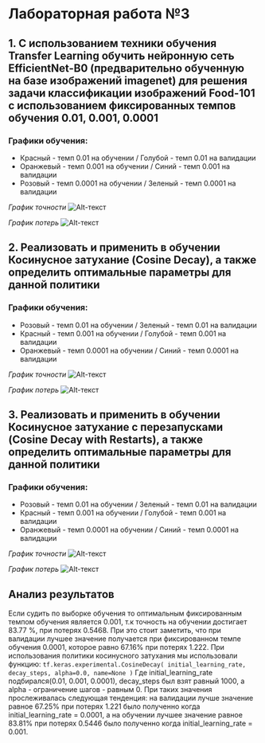 # Лабораторная работа №3

## 1. С использованием техники обучения Transfer Learning обучить нейронную сеть EfficientNet-B0 (предварительно обученную на базе изображений imagenet) для решения задачи классификации изображений Food-101 с использованием фиксированных темпов обучения 0.01, 0.001, 0.0001

### Графики обучения:
- Красный - темп 0.01 на обучении / Голубой - темп 0.01 на валидации
- Оранжевый - темп 0.001 на обучении / Синий - темп 0.001 на валидации
- Розовый - темп 0.0001 на обучении / Зеленый - темп 0.0001 на валидации

*График точности*
![Alt-текст](https://github.com/the-GriS/CNN-food-101/blob/lab_3/diagrams/lab_3/epoch_categorical_accuracy.svg)

*График потерь*
![Alt-текст](https://github.com/the-GriS/CNN-food-101/blob/lab_3/diagrams/lab_3/epoch_loss.svg)

## 2. Реализовать и применить в обучении Косинусное затухание (Cosine Decay), а также определить оптимальные параметры для данной политики

### Графики обучения:
- Розовый - темп 0.01 на обучении / Зеленый - темп 0.01 на валидации
- Красный - темп 0.001 на обучении / Голубой - темп 0.001 на валидации
- Оранжевый - темп 0.0001 на обучении / Синий - темп 0.0001 на валидации

*График точности*
![Alt-текст](https://github.com/the-GriS/CNN-food-101/blob/lab_3/diagrams/lab_3/epoch_categorical_accuracy_cos.svg)

*График потерь*
![Alt-текст](https://github.com/the-GriS/CNN-food-101/blob/lab_3/diagrams/lab_3/epoch_loss_cos.svg)

## 3. Реализовать и применить в обучении Косинусное затухание с перезапусками (Cosine Decay with Restarts), а также определить оптимальные параметры для данной политики

### Графики обучения:
- Розовый - темп 0.01 на обучении / Зеленый - темп 0.01 на валидации
- Красный - темп 0.001 на обучении / Голубой - темп 0.001 на валидации
- Оранжевый - темп 0.0001 на обучении / Синий - темп 0.0001 на валидации

*График точности*
![Alt-текст](https://github.com/the-GriS/CNN-food-101/blob/lab_3/diagrams/lab_3/epoch_categorical_accuracy_cos_res.svg)

*График потерь*
![Alt-текст](https://github.com/the-GriS/CNN-food-101/blob/lab_3/diagrams/lab_3/epoch_loss_cos_res.svg)

## Анализ результатов
Если судить по выборке обучения то оптимальным фиксированным темпом обучения является 0.001, т.к точность на обучении достигает 83.77 %, при потерях 0.5468. При это стоит заметить, что при валидации лучшее значение получается при фиксированном темпе обучения 0.0001, которое равно 67.16% при потерях 1.222.
При использования политики косинусного затухания мы использовали функцию:
`tf.keras.experimental.CosineDecay(
    initial_learning_rate, decay_steps, alpha=0.0, name=None
)`
Где initial_learning_rate подбирался(0.01, 0.001, 0.0001), decay_steps был взят равный 1000, а alpha - ограничение шагов - равным 0. При таких значения прослеживалась следующая тенденция: на валидации лучше значение равное 67.25%  при потерях 1.221 было полученно когда initial_learning_rate = 0.0001, а на обучении лучшее значение равное 83.81% при потерях 0.5446 было полученно когда initial_learning_rate = 0.001.
